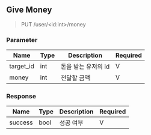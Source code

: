 ## Give Money

> PUT /user/<id\:int>/money

### Parameter

| Name      | Type | Description         | Required |
| --------- | ---- | ------------------- | -------- |
| target_id | int  | 돈을 받는 유저의 id | V        |
| money     | int  | 전달할 금액         | V        |

### Response

| Name    | Type | Description | Required |
| ------- | ---- | ----------- | -------- |
| success | bool | 성공 여부   | V        |
